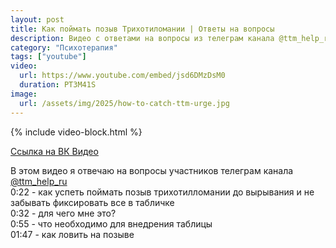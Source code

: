```yaml
---
layout: post
title: Как поймать позыв Трихотиломании | Ответы на вопросы 
description: Видео с ответами на вопросы из телеграм канала @ttm_help_ru
category: "Психотерапия"
tags: ["youtube"]
video:
  url: https://www.youtube.com/embed/jsd6DMzDsM0
  duration: PT3M41S
image:
  url: /assets/img/2025/how-to-catch-ttm-urge.jpg
---
```


{% include video-block.html %}

<a href="https://vkvideo.ru/video-211245681_456239059" rel="nofollow">Ссылка на ВК Видео</a>

В этом видео я отвечаю на вопросы участников телеграм канала <a href="https://t.me/ttm_help_ru" rel="nofollow">@ttm_help_ru</a>  
0:22 - как успеть поймать позыв трихотилломании до вырывания и не забывать фиксировать все в табличке  
0:32 - для чего мне это?  
0:55 - что необходимо для внедрения таблицы  
01:47 - как ловить на позыве  
